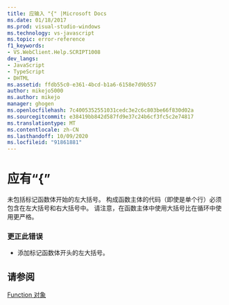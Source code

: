 ```yaml
---
title: 应输入 "{" |Microsoft Docs
ms.date: 01/18/2017
ms.prod: visual-studio-windows
ms.technology: vs-javascript
ms.topic: error-reference
f1_keywords:
- VS.WebClient.Help.SCRIPT1008
dev_langs:
- JavaScript
- TypeScript
- DHTML
ms.assetid: ffdb55c0-e361-4bcd-b1a6-6158e7d9b557
author: mikejo5000
ms.author: mikejo
manager: ghogen
ms.openlocfilehash: 7c4005352551031cedc3e2c6c803be66f830d02a
ms.sourcegitcommit: e38419bb842d587fd9e37c24b6cf3fc5c2e74817
ms.translationtype: MT
ms.contentlocale: zh-CN
ms.lasthandoff: 10/09/2020
ms.locfileid: "91861881"
---
```

# <a name="expected-"></a>应有“{”
未包括标记函数体开始的左大括号。 构成函数主体的代码（即使是单个行）必须包含在左大括号和右大括号中。 请注意，在函数主体中使用大括号比在循环中使用更严格。  
  
### <a name="to-correct-this-error"></a>更正此错误  
  
- 添加标记函数体开头的左大括号。  
  
## <a name="see-also"></a>请参阅  
 [Function 对象](https://developer.mozilla.org/docs/Web/JavaScript/Reference/Global_Objects/Function)